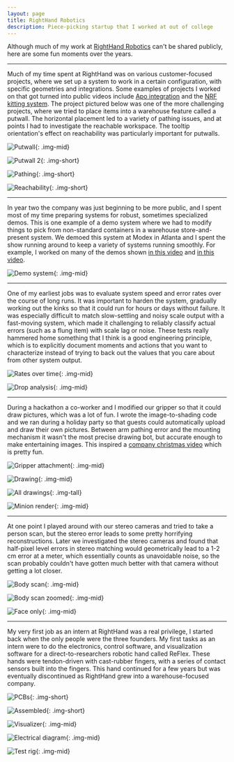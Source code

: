```yaml
---
layout: page
title: RightHand Robotics
description: Piece-picking startup that I worked at out of college
---
```


Although much of my work at [RightHand Robotics](https://www.righthandrobotics.com/) can't be shared publicly, here are some fun moments over the years.

---

Much of my time spent at RightHand was on various customer-focused projects, where we set up a system to work in a certain configuration, with specific geometries and integrations. Some examples of projects I worked on that got turned into public videos include [Apo integration](https://www.youtube.com/watch?v=8qjlQxN09zo) and the [NRF kitting system](https://www.youtube.com/watch?v=IylrLLJCQtY). The project pictured below was one of the more challenging projects, where we tried to place items into a warehouse feature called a putwall. The horizontal placement led to a variety of pathing issues, and at points I had to investigate the reachable workspace. The tooltip orientation's effect on reachability was particularly important for putwalls.

![Putwall](images/rhr-app1.jpg){: .img-mid}

![Putwall 2](images/rhr-app2.jpg){: .img-short}

![Pathing](images/rhr-app3.png){: .img-short}

![Reachability](images/rhr-app4.png){: .img-short}

---

In year two the company was just beginning to be more public, and I spent most of my time preparing systems for robust, sometimes specialized demos. This is one example of a demo system where we had to modify things to pick from non-standard containers in a warehouse store-and-present system. We demoed this system at Modex in Atlanta and I spent the show running around to keep a variety of systems running smoothly. For example, I worked on many of the demos shown [in this video](https://www.youtube.com/watch?v=a8MfBiu7v0Q) and [in this video](https://www.youtube.com/watch?v=xzoM95th4AI).

![Demo system](images/rhr-show1.jpg){: .img-mid}

---

One of my earliest jobs was to evaluate system speed and error rates over the course of long runs. It was important to harden the system, gradually working out the kinks so that it could run for hours or days without failure. It was especially difficult to match slow-settling and noisy scale output with a fast-moving system, which made it challenging to reliably classify actual errors (such as a flung item) with scale lag or noise. These tests really hammered home something that I think is a good engineering principle, which is to explicitly document moments and actions that you want to characterize instead of trying to back out the values that you care about from other system output.

![Rates over time](images/rhr-timing1.png){: .img-mid}

![Drop analysis](images/rhr-timing2.png){: .img-mid}

---

During a hackathon a co-worker and I modified our gripper so that it could draw pictures, which was a lot of fun. I wrote the image-to-shading code and we ran during a holiday party so that guests could automatically upload and draw their own pictures. Between arm pathing error and the mounting mechanism it wasn't the most precise drawing bot, but accurate enough to make entertaining images. This inspired a [company christmas video](https://www.youtube.com/watch?v=31FRsxF8XD0) which is pretty fun.

![Gripper attachment](images/rhr-draw1.jpg){: .img-mid}

![Drawing](images/rhr-draw2.jpg){: .img-mid}

![All drawings](images/rhr-draw3.jpg){: .img-tall}

![Minion render](images/rhr-draw4.jpg){: .img-mid}

---

At one point I played around with our stereo cameras and tried to take a person scan, but the stereo error leads to some pretty horrifying reconstructions. Later we investigated the stereo cameras and found that half-pixel level errors in stereo matching would geometrically lead to a 1-2 cm error at a meter, which essentially counts as unavoidable noise, so the scan probably couldn't have gotten much better with that camera without getting a lot closer.

![Body scan](images/rhr-stereo1.png){: .img-mid}

![Body scan zoomed](images/rhr-stereo2.png){: .img-mid}

![Face only](images/rhr-stereo3.png){: .img-mid}

---

My very first job as an intern at RightHand was a real privilege, I started back when the only people were the three founders. My first tasks as an intern were to do the electronics, control software, and visualization software for a direct-to-researchers robotic hand called ReFlex. These hands were tendon-driven with cast-rubber fingers, with a series of contact sensors built into the fingers. This hand continued for a few years but was eventually discontinued as RightHand grew into a warehouse-focused company.

![PCBs](images/rhr-reflex1.jpg){: .img-short}

![Assembled](images/rhr-reflex2.jpg){: .img-short}

![Visualizer](images/rhr-reflex3.png){: .img-mid}

![Electrical diagram](images/rhr-reflex4.jpg){: .img-mid}

![Test rig](images/rhr-reflex5.jpg){: .img-mid}